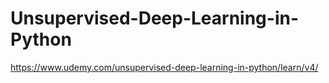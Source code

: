 # Unsupervised-Deep-Learning-in-Python
https://www.udemy.com/unsupervised-deep-learning-in-python/learn/v4/
